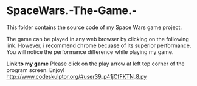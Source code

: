 # SpaceWars.-The-Game.-
This folder contains the source code of my Space Wars game project.

The game can be played in any web browser by clicking on the following link. However, i recommend chrome becuase of its superior performance. You will notice the performance difference while playing my game. 

**Link to my game** Please click on the play arrow at left top corner of the program screen. Enjoy!
http://www.codeskulptor.org/#user39_p41jCfFKTN_8.py
